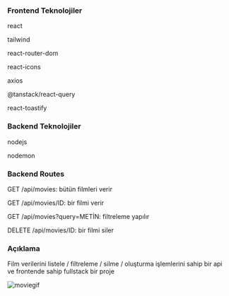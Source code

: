 ### Frontend Teknolojiler

react

tailwind

react-router-dom

react-icons

axios

@tanstack/react-query

react-toastify

### Backend Teknolojiler

nodejs

nodemon

### Backend Routes

GET /api/movies: bütün filmleri verir

GET /api/movies/ID: bir filmi verir

GET /api/movies?query=METİN: filtreleme yapılır

DELETE /api/movies/ID: bir filmi siler

### Açıklama

Film verilerini listele / filtreleme / silme / oluşturma işlemlerini sahip bir api ve frontende sahip fullstack bir proje

![moviegif](https://github.com/user-attachments/assets/e6316e0c-9b04-4163-930d-99e376561b49)
